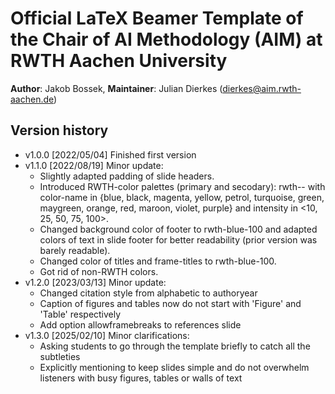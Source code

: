 Official LaTeX Beamer Template of the 
Chair of AI Methodology (AIM) at
RWTH Aachen University
===

**Author**: Jakob Bossek,
**Maintainer**: Julian Dierkes (dierkes@aim.rwth-aachen.de)

## Version history


* v1.0.0 [2022/05/04] Finished first version
* v1.1.0 [2022/08/19] Minor update:
  * Slightly adapted padding of slide headers.
  * Introduced RWTH-color palettes (primary and secodary): rwth-<color-name>-<intensity>
    with color-name in {blue, black, magenta, yellow, petrol, turquoise, green, maygreen, orange,
    red, maroon, violet, purple} and intensity in <10, 25, 50, 75, 100>.
  * Changed background color of footer to rwth-blue-100 and adapted colors of text in slide footer for better readability
    (prior version was barely readable).
  * Changed color of titles and frame-titles to rwth-blue-100.
  * Got rid of non-RWTH colors.
* v1.2.0 [2023/03/13] Minor update:
  * Changed citation style from alphabetic to authoryear
  * Caption of figures and tables now do not start with 'Figure' and 'Table' respectively
  * Add option allowframebreaks to references slide
* v1.3.0 [2025/02/10] Minor clarifications:
  * Asking students to go through the template briefly to catch all the subtleties
  * Explicitly mentioning to keep slides simple and do not overwhelm listeners with busy figures, tables or walls of text
